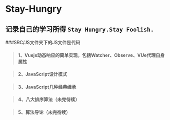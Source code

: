 # Stay-Hungry
## 记录自己的学习所得 `Stay Hungry.Stay Foolish.`

###SRC/JS文件夹下的JS文件是代码

> #### 1、Vuejs动态响应的简单实现，包括Watcher、Observe、VUe代理自身属性

> #### 2、JavaScript设计模式

> #### 3、JavaScript几种经典继承

> #### 4、八大排序算法（未完待续）

> #### 5、算法导论（未完待续）
